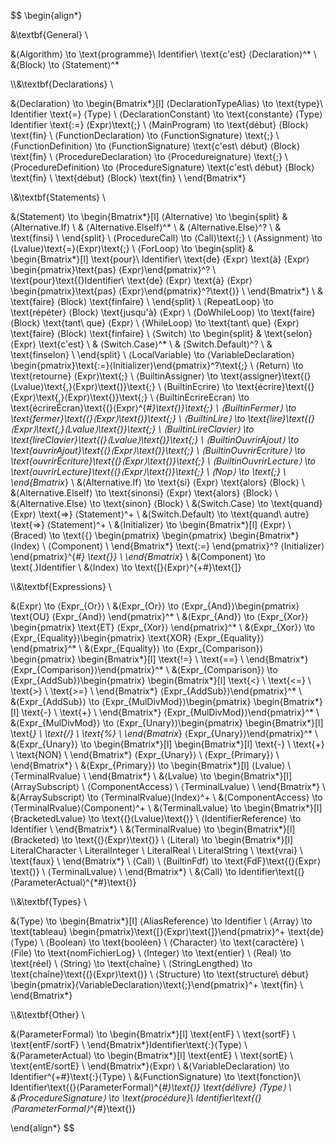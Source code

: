 $$
\begin{align*}

&\textbf{General} \\

&⟨Algorithm⟩ \to \text{programme}\ Identifier\ \text{c'est} ⟨Declaration⟩^*
\\
&⟨Block⟩ \to ⟨Statement⟩^*

\\\\&\textbf{Declarations} \\

&⟨Declaration⟩ \to \begin{Bmatrix*}[l]
    ⟨DeclarationTypeAlias⟩ \to \text{type}\ Identifier \text{=} ⟨Type⟩ \\
    ⟨DeclarationConstant⟩ \to \text{constante} ⟨Type⟩ Identifier \text{:=} ⟨Expr⟩\text{;} \\
    ⟨MainProgram⟩ \to \text{début} ⟨Block⟩ \text{fin} \\
    ⟨FunctionDeclaration⟩ \to ⟨FunctionSignature⟩ \text{;} \\
    ⟨FunctionDefinition⟩ \to ⟨FunctionSignature⟩ \text{c'est\ début} ⟨Block⟩ \text{fin} \\
    ⟨ProcedureDeclaration⟩ \to ⟨Procedureignature⟩ \text{;} \\
    ⟨ProcedureDefinition⟩ \to ⟨ProcedureSignature⟩ \text{c'est\ début} ⟨Block⟩ \text{fin} \\
    \text{début} ⟨Block⟩ \text{fin} \\
\end{Bmatrix*}

\\&\textbf{Statements} \\

&⟨Statement⟩ \to \begin{Bmatrix*}[l]
    ⟨Alternative⟩ \to \begin{split}
    &   ⟨Alternative.If⟩ \\
    &   ⟨Alternative.ElseIf⟩^* \\
    &   ⟨Alternative.Else⟩^? \\
    &   \text{finsi} \\
    \end{split} \\
    ⟨ProcedureCall⟩ \to ⟨Call⟩\text{;} \\
    ⟨Assignment⟩ \to ⟨Lvalue⟩\text{=}⟨Expr⟩\text{;} \\
    ⟨ForLoop⟩ \to \begin{split}
    &   \begin{Bmatrix*}[l]
            \text{pour}\ Identifier\ \text{de} ⟨Expr⟩ \text{à} ⟨Expr⟩ \begin{pmatrix}\text{pas} ⟨Expr⟩\end{pmatrix}^? \\
            \text{pour}\text{(}Identifier\ \text{de} ⟨Expr⟩ \text{à} ⟨Expr⟩ \begin{pmatrix}\text{pas} ⟨Expr⟩\end{pmatrix}^?\text{)} \\
        \end{Bmatrix*} \\
    &   \text{faire} ⟨Block⟩ \text{finfaire} \\
    \end{split} \\
    ⟨RepeatLoop⟩ \to \text{répéter} ⟨Block⟩ \text{jusqu'à} ⟨Expr⟩ \\
    ⟨DoWhileLoop⟩ \to \text{faire} ⟨Block⟩ \text{tant\ que} ⟨Expr⟩ \\
    ⟨WhileLoop⟩ \to \text{tant\ que} ⟨Expr⟩ \text{faire} ⟨Block⟩ \text{finfaire} \\
    ⟨Switch⟩ \to \begin{split}
    &   \text{selon} ⟨Expr⟩ \text{c'est} \\
    &   ⟨Switch.Case⟩^* \\
    &   ⟨Switch.Default⟩^? \\
    &   \text{finselon} \\
    \end{split} \\
    ⟨LocalVariable⟩ \to ⟨VariableDeclaration⟩\begin{pmatrix}\text{:=}⟨Initializer⟩\end{pmatrix}^?\text{;} \\
    ⟨Return⟩ \to \text{retourne} ⟨Expr⟩\text{;} \\
    ⟨BuiltinAssigner⟩ \to \text{assigner}\text{(}⟨Lvalue⟩\text{,}⟨Expr⟩\text{)}\text{;} \\
    ⟨BuiltinEcrire⟩ \to \text{écrire}\text{(}⟨Expr⟩\text{,}⟨Expr⟩\text{)}\text{;} \\
    ⟨BuiltinEcrireEcran⟩ \to \text{écrireÉcran}\text{(}⟨Expr⟩^{*\#}\text{)}\text{;} \\
    ⟨BuiltinFermer⟩ \to \text{fermer}\text{(}⟨Expr⟩\text{)}\text{;} \\
    ⟨BuiltinLire⟩ \to \text{lire}\text{(}⟨Expr⟩\text{,}⟨Lvalue⟩\text{)}\text{;} \\
    ⟨BuiltinLireClavier⟩ \to \text{lireClavier}\text{(}⟨Lvalue⟩\text{)}\text{;} \\
    ⟨BuiltinOuvrirAjout⟩ \to \text{ouvrirAjout}\text{(}⟨Expr⟩\text{)}\text{;} \\
    ⟨BuiltinOuvrirEcriture⟩ \to \text{ouvrirÉcriture}\text{(}⟨Expr⟩\text{)}\text{;} \\
    ⟨BuiltinOuvrirLecture⟩ \to \text{ouvrirLecture}\text{(}⟨Expr⟩\text{)}\text{;} \\
    ⟨Nop⟩ \to \text{;} \\
\end{Bmatrix*}
\\
&⟨Alternative.If⟩ \to \text{si} ⟨Expr⟩ \text{alors} ⟨Block⟩
\\
&⟨Alternative.ElseIf⟩ \to \text{sinonsi} ⟨Expr⟩ \text{alors} ⟨Block⟩
\\
&⟨Alternative.Else⟩ \to \text{sinon} ⟨Block⟩
\\
&⟨Switch.Case⟩ \to \text{quand} ⟨Expr⟩ \text{=>} ⟨Statement⟩^+
\\
&⟨Switch.Default⟩ \to \text{quand\ autre} \text{=>} ⟨Statement⟩^+
\\
&⟨Initializer⟩ \to \begin{Bmatrix*}[l]
    ⟨Expr⟩ \\
    ⟨Braced⟩ \to \text{\{}
        \begin{pmatrix}
            \begin{pmatrix}
                \begin{Bmatrix*}
                    ⟨Index⟩ \\
                    ⟨Component⟩ \\
                \end{Bmatrix*}
                \text{:=}
            \end{pmatrix}^?
            ⟨Initializer⟩
        \end{pmatrix}^{*\#}
    \text{\}} \\
\end{Bmatrix*}
\\
&⟨Component⟩ \to \text{.}Identifier
\\
&⟨Index⟩ \to \text{[}⟨Expr⟩^{+\#}\text{]}

\\\\&\textbf{Expressions} \\

&⟨Expr⟩ \to ⟨Expr_{Or}⟩
\\
&⟨Expr_{Or}⟩ \to ⟨Expr_{And}⟩\begin{pmatrix}
    \text{OU}
    ⟨Expr_{And}⟩
\end{pmatrix}^*
\\
&⟨Expr_{And}⟩ \to ⟨Expr_{Xor}⟩\begin{pmatrix}
    \text{ET}
    ⟨Expr_{Xor}⟩
\end{pmatrix}^*
\\
&⟨Expr_{Xor}⟩ \to ⟨Expr_{Equality}⟩\begin{pmatrix}
    \text{XOR}
    ⟨Expr_{Equality}⟩
\end{pmatrix}^*
\\
&⟨Expr_{Equality}⟩ \to ⟨Expr_{Comparison}⟩\begin{pmatrix}
\begin{Bmatrix*}[l]
    \text{!=} \\
    \text{==} \\
\end{Bmatrix*}
⟨Expr_{Comparison}⟩\end{pmatrix}^*
\\
&⟨Expr_{Comparison}⟩ \to ⟨Expr_{AddSub}⟩\begin{pmatrix}
\begin{Bmatrix*}[l]
    \text{<} \\
    \text{<=} \\
    \text{>} \\
    \text{>=} \\
\end{Bmatrix*}
⟨Expr_{AddSub}⟩\end{pmatrix}^*
\\
&⟨Expr_{AddSub}⟩ \to ⟨Expr_{MulDivMod}⟩\begin{pmatrix}
\begin{Bmatrix*}[l]
    \text{-} \\
    \text{+} \\
\end{Bmatrix*}
⟨Expr_{MulDivMod}⟩\end{pmatrix}^*
\\
&⟨Expr_{MulDivMod}⟩ \to ⟨Expr_{Unary}⟩\begin{pmatrix}
\begin{Bmatrix*}[l]
    \text{*} \\
    \text{/} \\
    \text{\%} \\
\end{Bmatrix*}
⟨Expr_{Unary}⟩\end{pmatrix}^*
\\
&⟨Expr_{Unary}⟩ \to \begin{Bmatrix*}[l]
    \begin{Bmatrix*}[l]
        \text{-} \\
        \text{+} \\
        \text{NON} \\
    \end{Bmatrix*} ⟨Expr_{Unary}⟩ \\
    ⟨Expr_{Primary}⟩ \\
\end{Bmatrix*}
\\
&⟨Expr_{Primary}⟩ \to \begin{Bmatrix*}[l]
    ⟨Lvalue⟩ \\
    ⟨TerminalRvalue⟩ \\
\end{Bmatrix*}
\\
&⟨Lvalue⟩ \to \begin{Bmatrix*}[l]
    ⟨ArraySubscript⟩ \\
    ⟨ComponentAccess⟩ \\
    ⟨TerminalLvalue⟩ \\
\end{Bmatrix*}
\\
&⟨ArraySubscript⟩ \to ⟨TerminalRvalue⟩⟨Index⟩^+
\\
&⟨ComponentAccess⟩ \to ⟨TerminalRvalue⟩⟨Component⟩^+
\\
&⟨TerminalLvalue⟩ \to \begin{Bmatrix*}[l]
    ⟨BracketedLvalue⟩ \to \text{(}⟨Lvalue⟩\text{)} \\
    ⟨IdentifierReference⟩ \to Identifier \\
\end{Bmatrix*}
\\
&⟨TerminalRvalue⟩ \to \begin{Bmatrix*}[l]
    ⟨Bracketed⟩ \to \text{(}⟨Expr⟩\text{)} \\
    ⟨Literal⟩ \to \begin{Bmatrix*}[l]
        LiteralCharacter \\
        LiteralInteger \\
        LiteralReal \\
        LiteralString \\
        \text{vrai} \\
        \text{faux} \\
    \end{Bmatrix*} \\
    ⟨Call⟩ \\
    ⟨BuiltinFdf⟩ \to \text{FdF}\text{(}⟨Expr⟩\text{)} \\
    ⟨TerminalLvalue⟩ \\
\end{Bmatrix*}
\\
&⟨Call⟩ \to Identifier\text{(}⟨ParameterActual⟩^{*\#}\text{)}

\\\\&\textbf{Types} \\

&⟨Type⟩ \to \begin{Bmatrix*}[l]
    ⟨AliasReference⟩ \to Identifier \\
    ⟨Array⟩ \to \text{tableau} \begin{pmatrix}\text{[}⟨Expr⟩\text{]}\end{pmatrix}^+ \text{de} ⟨Type⟩ \\
    ⟨Boolean⟩ \to \text{booléen} \\
    ⟨Character⟩ \to \text{caractère} \\
    ⟨File⟩ \to \text{nomFichierLog} \\
    ⟨Integer⟩ \to \text{entier} \\
    ⟨Real⟩ \to \text{réel} \\
    ⟨String⟩ \to \text{chaîne} \\
    ⟨StringLengthed⟩ \to \text{chaîne}\text{(}⟨Expr⟩\text{)} \\
    ⟨Structure⟩ \to \text{structure\ début} \begin{pmatrix}⟨VariableDeclaration⟩\text{;}\end{pmatrix}^+ \text{fin} \\
\end{Bmatrix*}

\\\\&\textbf{Other} \\

&⟨ParameterFormal⟩ \to \begin{Bmatrix*}[l]
    \text{entF} \\
    \text{sortF} \\
    \text{entF/sortF} \\
\end{Bmatrix*}Identifier\text{:}⟨Type⟩
\\
&⟨ParameterActual⟩ \to \begin{Bmatrix*}[l]
    \text{entE} \\
    \text{sortE} \\
    \text{entE/sortE} \\
\end{Bmatrix*}⟨Expr⟩
\\
&⟨VariableDeclaration⟩ \to Identifier^{+\#}\text{:}⟨Type⟩
\\
&⟨FunctionSignature⟩ \to \text{fonction}\ Identifier\text{(}⟨ParameterFormal⟩^{*\#}\text{)} \text{délivre} ⟨Type⟩
\\
&⟨ProcedureSignature⟩ \to \text{procédure}\ Identifier\text{(}⟨ParameterFormal⟩^{*\#}\text{)}

\end{align*}
$$
